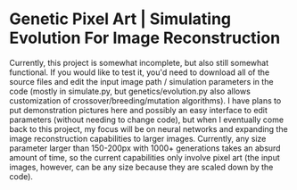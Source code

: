 # Genetic Pixel Art | Simulating Evolution For Image Reconstruction

Currently, this project is somewhat incomplete, but also still somewhat functional. If you would like to test it, you'd need to download all of the source files and edit the input image path / simulation parameters in the code (mostly in simulate.py, but genetics/evolution.py also allows customization of crossover/breeding/mutation algorithms). I have plans to put demonstration pictures here and possibly an easy interface to edit parameters (without needing to change code), but when I eventually come back to this project, my focus will be on neural networks and expanding the image reconstruction capabilities to larger images. Currently, any size parameter larger than 150-200px with 1000+ generations takes an absurd amount of time, so the current capabilities only involve pixel art (the input images, however, can be any size because they are scaled down by the code). 
